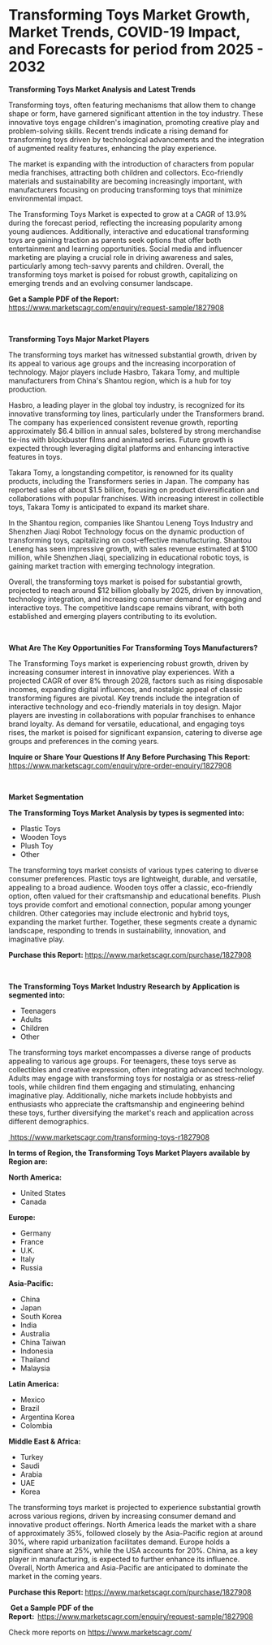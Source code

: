 <p><h1>Transforming Toys Market Growth, Market Trends, COVID-19 Impact, and Forecasts for period from 2025 - 2032</h1></p><p><strong>Transforming Toys Market Analysis and Latest Trends</strong></p>
<p><p>Transforming toys, often featuring mechanisms that allow them to change shape or form, have garnered significant attention in the toy industry. These innovative toys engage children's imagination, promoting creative play and problem-solving skills. Recent trends indicate a rising demand for transforming toys driven by technological advancements and the integration of augmented reality features, enhancing the play experience. </p><p>The market is expanding with the introduction of characters from popular media franchises, attracting both children and collectors. Eco-friendly materials and sustainability are becoming increasingly important, with manufacturers focusing on producing transforming toys that minimize environmental impact. </p><p>The Transforming Toys Market is expected to grow at a CAGR of 13.9% during the forecast period, reflecting the increasing popularity among young audiences. Additionally, interactive and educational transforming toys are gaining traction as parents seek options that offer both entertainment and learning opportunities. Social media and influencer marketing are playing a crucial role in driving awareness and sales, particularly among tech-savvy parents and children. Overall, the transforming toys market is poised for robust growth, capitalizing on emerging trends and an evolving consumer landscape.</p></p>
<p><strong>Get a Sample PDF of the Report:&nbsp;</strong> <a href="https://www.marketscagr.com/enquiry/request-sample/1827908?utm_campaign=3191&utm_medium=2&utm_source=Github&utm_content=ia&utm_term=04042025&utm_id=transforming-toys">https://www.marketscagr.com/enquiry/request-sample/1827908</a></p>
<p>&nbsp;</p>
<p><strong>Transforming Toys Major Market Players</strong></p>
<p><p>The transforming toys market has witnessed substantial growth, driven by its appeal to various age groups and the increasing incorporation of technology. Major players include Hasbro, Takara Tomy, and multiple manufacturers from China's Shantou region, which is a hub for toy production.</p><p>Hasbro, a leading player in the global toy industry, is recognized for its innovative transforming toy lines, particularly under the Transformers brand. The company has experienced consistent revenue growth, reporting approximately $6.4 billion in annual sales, bolstered by strong merchandise tie-ins with blockbuster films and animated series. Future growth is expected through leveraging digital platforms and enhancing interactive features in toys.</p><p>Takara Tomy, a longstanding competitor, is renowned for its quality products, including the Transformers series in Japan. The company has reported sales of about $1.5 billion, focusing on product diversification and collaborations with popular franchises. With increasing interest in collectible toys, Takara Tomy is anticipated to expand its market share.</p><p>In the Shantou region, companies like Shantou Leneng Toys Industry and Shenzhen Jiaqi Robot Technology focus on the dynamic production of transforming toys, capitalizing on cost-effective manufacturing. Shantou Leneng has seen impressive growth, with sales revenue estimated at $100 million, while Shenzhen Jiaqi, specializing in educational robotic toys, is gaining market traction with emerging technology integration.</p><p>Overall, the transforming toys market is poised for substantial growth, projected to reach around $12 billion globally by 2025, driven by innovation, technology integration, and increasing consumer demand for engaging and interactive toys. The competitive landscape remains vibrant, with both established and emerging players contributing to its evolution.</p></p>
<p>&nbsp;</p>
<p><strong>What Are The Key Opportunities For Transforming Toys Manufacturers?</strong></p>
<p><p>The Transforming Toys market is experiencing robust growth, driven by increasing consumer interest in innovative play experiences. With a projected CAGR of over 8% through 2028, factors such as rising disposable incomes, expanding digital influences, and nostalgic appeal of classic transforming figures are pivotal. Key trends include the integration of interactive technology and eco-friendly materials in toy design. Major players are investing in collaborations with popular franchises to enhance brand loyalty. As demand for versatile, educational, and engaging toys rises, the market is poised for significant expansion, catering to diverse age groups and preferences in the coming years.</p></p>
<p><strong>Inquire or Share Your Questions If Any Before Purchasing This Report:</strong> <a href="https://www.marketscagr.com/enquiry/pre-order-enquiry/1827908?utm_campaign=3191&utm_medium=2&utm_source=Github&utm_content=ia&utm_term=04042025&utm_id=transforming-toys">https://www.marketscagr.com/enquiry/pre-order-enquiry/1827908</a></p>
<p>&nbsp;</p>
<p><strong>Market Segmentation</strong></p>
<p><strong>The Transforming Toys Market Analysis by types is segmented into:</strong></p>
<p><ul><li>Plastic Toys</li><li>Wooden Toys</li><li>Plush Toy</li><li>Other</li></ul></p>
<p><p>The transforming toys market consists of various types catering to diverse consumer preferences. Plastic toys are lightweight, durable, and versatile, appealing to a broad audience. Wooden toys offer a classic, eco-friendly option, often valued for their craftsmanship and educational benefits. Plush toys provide comfort and emotional connection, popular among younger children. Other categories may include electronic and hybrid toys, expanding the market further. Together, these segments create a dynamic landscape, responding to trends in sustainability, innovation, and imaginative play.</p></p>
<p><strong>Purchase this Report:&nbsp;</strong><a href="https://www.marketscagr.com/purchase/1827908?utm_campaign=3191&utm_medium=2&utm_source=Github&utm_content=ia&utm_term=04042025&utm_id=transforming-toys">https://www.marketscagr.com/purchase/1827908</a></p>
<p>&nbsp;</p>
<p><strong>The Transforming Toys Market Industry Research by Application is segmented into:</strong></p>
<p><ul><li>Teenagers</li><li>Adults</li><li>Children</li><li>Other</li></ul></p>
<p><p>The transforming toys market encompasses a diverse range of products appealing to various age groups. For teenagers, these toys serve as collectibles and creative expression, often integrating advanced technology. Adults may engage with transforming toys for nostalgia or as stress-relief tools, while children find them engaging and stimulating, enhancing imaginative play. Additionally, niche markets include hobbyists and enthusiasts who appreciate the craftsmanship and engineering behind these toys, further diversifying the market's reach and application across different demographics.</p></p>
<p><a href="https://www.marketscagr.com/transforming-toys-r1827908?utm_campaign=3191&utm_medium=2&utm_source=Github&utm_content=ia&utm_term=04042025&utm_id=transforming-toys">&nbsp;https://www.marketscagr.com/transforming-toys-r1827908</a></p>
<p><strong>In terms of Region, the Transforming Toys Market Players available by Region are:</strong></p>
<p>
    <p> <strong> North America: </strong>
        <ul>
            <li>United States</li>
            <li>Canada</li>
        </ul>
        </p> 
    <p> <strong> Europe: </strong>
        <ul>
            <li>Germany</li>
            <li>France</li>
            <li>U.K.</li>
            <li>Italy</li>
            <li>Russia</li>
        </ul>
        </p> 
    <p> <strong> Asia-Pacific: </strong>
        <ul>
            <li>China</li>
            <li>Japan</li>
            <li>South Korea</li>
            <li>India</li>
            <li>Australia</li>
            <li>China Taiwan</li>
            <li>Indonesia</li>
            <li>Thailand</li>
            <li>Malaysia</li>
        </ul>
        </p> 
    <p> <strong> Latin America: </strong>
        <ul>
            <li>Mexico</li>
            <li>Brazil</li>
            <li>Argentina Korea</li>
            <li>Colombia</li>
        </ul>
        </p> 
    <p> <strong> Middle East & Africa: </strong>
        <ul>
            <li>Turkey</li>
            <li>Saudi</li>
            <li>Arabia</li>
            <li>UAE</li>
            <li>Korea</li>
        </ul>
    </p>
    </p>
<p><p>The transforming toys market is projected to experience substantial growth across various regions, driven by increasing consumer demand and innovative product offerings. North America leads the market with a share of approximately 35%, followed closely by the Asia-Pacific region at around 30%, where rapid urbanization facilitates demand. Europe holds a significant share at 25%, while the USA accounts for 20%. China, as a key player in manufacturing, is expected to further enhance its influence. Overall, North America and Asia-Pacific are anticipated to dominate the market in the coming years.</p></p>
<p><strong>Purchase this Report: </strong><a href="https://www.marketscagr.com/purchase/1827908?utm_campaign=3191&utm_medium=2&utm_source=Github&utm_content=ia&utm_term=04042025&utm_id=transforming-toys">https://www.marketscagr.com/purchase/1827908</a></p>
<p>&nbsp;<strong>Get a Sample PDF of the Report:&nbsp;&nbsp;</strong><a href="https://www.marketscagr.com/enquiry/request-sample/1827908?utm_campaign=3191&utm_medium=2&utm_source=Github&utm_content=ia&utm_term=04042025&utm_id=transforming-toys">https://www.marketscagr.com/enquiry/request-sample/1827908</a></p>
<p><strong></strong></p>
<p>Check more reports on <a href="https://www.marketscagr.com/?utm_campaign=3191&utm_medium=2&utm_source=Github&utm_content=ia&utm_term=04042025&utm_id=transforming-toys">https://www.marketscagr.com/</a></p>